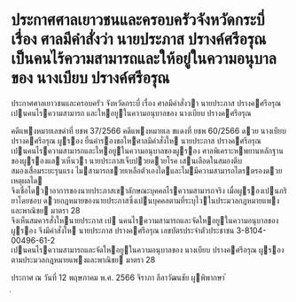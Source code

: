 
# ประกาศศาลเยาวชนและครอบครัวจังหวัดกระบี่ เรื่อง ศาลมีคำสั่งว่า นายประภาส ปรางค์ศรีอรุณ เป็นคนไร้ความสามารถและให้อยู่ในความอนุบาลของ นางเบียบ ปรางค์ศรีอรุณ
      
      

      
      

ประกาศศาลเยาวชนและครอบครัว 
จังหวัดกระบี่ 
เรื่อง   ศาลมีคําสั่งวา  นายประภาส  ปรางคศรีอรุณ  เปนคนไรความสามารถ 
และใหอยูในความอนุบาลของ  นางเบียบ  ปรางคศรีอรุณ 
 
 
คดีแพงหมายเลขดําที่  ยชพ 37/2566 
คดีแพงหมายเล   ขแดงที่  ยชพ    60/2566 
ดวย  นางเบียบ  ปรางคศรีอรุณ  ผูรอง  ยื่นคํารองขอใหศาลมีคําสั่งให  นายประภาส  ปรางคศรีอรุณ  
เปนคนไรความสามารถและใหอยูในความอนุบาลของผูรอง 
ศาลพิเคราะหพยานหลักฐานของผูรองแลวเห็นวา  นายประภาสเจ็บปวยดวยโรค  เสนเลือดในสมองตีบ   
สมองเสื่อมระยะรุนแรง  ไมสามารถชวยเหลือตัวเองไดและไมมีความสามารถไตรตรองดวยเหตุผลได   
จึงเชื่อไดวาอาการของนายประภาสเขาลักษณะบุคคลไรความสามารถจริง  เมื่อผูรองเปนภริยาโดยชอบ 
ดวยกฎหมายของนายประภาสซึ่งเปนบุคคลตามที่ระบุไวในประมวลกฎหมายแพงและพาณิชย  มาตรา  28  
จึงเห็นสมควรสั่งใหนายประภาส  เป นคนไรความสามารถและจัดใหอยูในความอนุบาลของผูรอง 
จึงมีคําสั่งให  นายประภาส  ปรางคศรีอรุณ  เลขบัตรประจําตัวประชาชน  3-8104-00496-61-2   
เปนคนไรความสามารถและจัดใหอยูในความอนุบาลของ  นางเบียบ  ปรางคศรีอรุณ  ผูรอง   
ตามประมวลกฎหมายแพงและพาณิชย  มาตรา  28 
 
ประกาศ  ณ  วันที่  12  พฤษภาคม  พ.ศ.  2566 
จีราภา  ลีลาวัฒนชัย 
ผูพิพากษา 
้
 
่
 